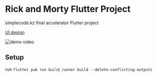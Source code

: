 # Rick and Morty Flutter Project

simplecode.kz final accelerator Flutter project

[UI design](https://www.figma.com/file/oD1PX2y5tukbJEBPHf4Psx/Rick-%26-Morty)

![demo video](demo.gif)

## Setup

run ```flutter pub run build_runner build --delete-conflicting-outputs```

